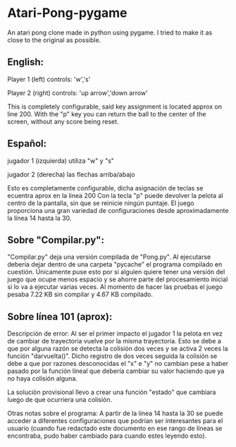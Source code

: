 # Atari-Pong-pygame
An atari pong clone made in python using pygame. I tried to make it as close to the original as possible.

## English:
Player 1 (left) controls: 'w','s'

Player 2 (right) controls: 'up arrow','down arrow'

This is completely configurable, said key assignment is located approx on line 200.
With the "p" key you can return the ball to the center of the screen, without any score being reset.

## Español:
jugador 1 (izquierda) utiliza "w" y "s" 

jugador 2 (derecha) las flechas arriba/abajo 

Esto es completamente configurable, dicha asignación de teclas se ecuentra aprox en la línea 200
Con la tecla "p" puede devolver la pelota al centro de la pantalla, sin que se reinicie ningún puntaje.
El juego proporciona una gran variedad de configuraciones desde aproximadamente la línea 14 hasta la 30.

## Sobre "Compilar.py":
"Compilar.py" deja una versión compilada de "Pong.py".
Al ejecutarse debería dejar dentro de una carpeta "pycache" el programa compilado en cuestión.
Únicamente puse esto por si alguien quiere tener una versión del juego que ocupe menos espacio y se ahorre parte del procesamiento inicial si lo va a ejecutar varias veces.
Al momento de hacer las pruebas el juego pesaba 7.22 KB sin compilar y 4.67 KB compilado. 

## Sobre línea 101 (aprox):
Descripción de error:
Al ser el primer impacto el jugador 1 la pelota en vez de cambiar de trayectoria vuelve por la misma trayectoria.
Esto se debe a que por alguna razón se detecta la colisión dos veces y se activa 2 veces la función "darvuelta()". Dicho registro de dos veces seguida la colisión se debe a que por razones desconocidas el "x" e "y" no cambian pese
a haber pasado por la función líneal que debería cambiar su valor haciendo que ya no haya colisión alguna.

La solución provisional llevo a crear una función "estado" que cambiara luego de que ocurriera una colisión.

Otras notas sobre el programa:
A partir de la línea 14 hasta la 30 se puede acceder a diferentes configuraciones que podrían ser interesantes para el usuario (cuando fue redactado este documento en ese rango de líneas se encontraba,
pudo haber cambiado para cuando estes leyendo esto).
